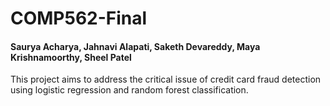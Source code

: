 # COMP562-Final

#### Saurya Acharya, Jahnavi Alapati, Saketh Devareddy, Maya Krishnamoorthy, Sheel Patel


This project aims to address the critical issue of credit card fraud detection using logistic regression and random forest classification.
